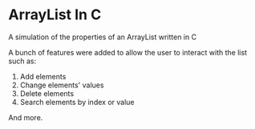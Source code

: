 # ArrayList In C
A simulation of the properties of an ArrayList written in C 

A bunch of features were added to allow the user to interact with the list such as:

1. Add elements
2. Change elements' values
3. Delete elements
4. Search elements by index or value

And more.
